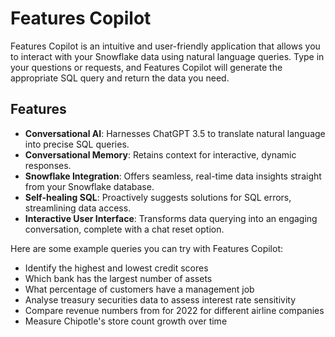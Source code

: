 # Features Copilot

Features Copilot is an intuitive and user-friendly application that allows you to interact with your Snowflake data using natural language queries. Type in your questions or requests, and Features Copilot will generate the appropriate SQL query and return the data you need.

## Features

- **Conversational AI**: Harnesses ChatGPT 3.5 to translate natural language into precise SQL queries.
- **Conversational Memory**: Retains context for interactive, dynamic responses.
- **Snowflake Integration**: Offers seamless, real-time data insights straight from your Snowflake database.
- **Self-healing SQL**: Proactively suggests solutions for SQL errors, streamlining data access.
- **Interactive User Interface**: Transforms data querying into an engaging conversation, complete with a chat reset option.

Here are some example queries you can try with Features Copilot:

- Identify the highest and lowest credit scores
- Which bank has the largest number of assets
- What percentage of customers have a management job
- Analyse treasury securities data to assess interest rate sensitivity
- Compare revenue numbers from for 2022 for different airline companies
- Measure Chipotle's store count growth over time